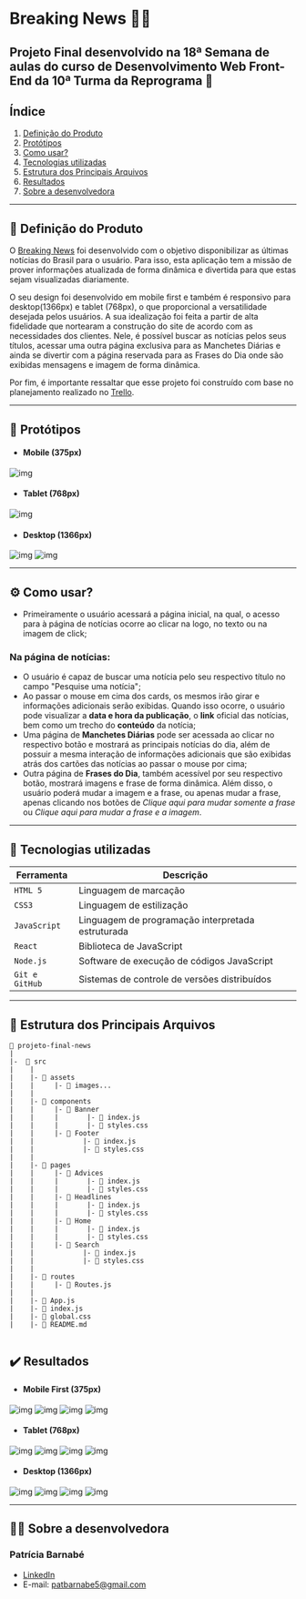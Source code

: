 # Breaking News :newspaper::mega:

## Projeto Final desenvolvido na 18ª Semana de aulas do curso de Desenvolvimento Web Front-End da 10ª Turma da Reprograma :purple_heart:

## Índice

1. [Definição do Produto](#dart-definição-do-produto)
2. [Protótipos](#art-protótipos)
3. [Como usar?](#gear-como-usar)
4. [Tecnologias utilizadas](#robot-tecnologias-utilizadas)
5. [Estrutura dos Principais Arquivos](#file_folder-estrutura-dos-principais-arquivos)
6. [Resultados](#%EF%B8%8F-resultados)
7. [Sobre a desenvolvedora](#woman_technologist-sobre-a-desenvolvedora)

---
## :dart: Definição do Produto

O [Breaking News](...) foi desenvolvido com o objetivo disponibilizar as últimas notícias do Brasil para o usuário. Para isso, esta aplicação tem a missão de prover informações atualizada de forma dinâmica e divertida para que estas sejam visualizadas diariamente.

O seu design foi desenvolvido em mobile first e também é responsivo para desktop(1366px) e tablet (768px), o que proporcional a versatilidade desejada pelos usuários. A sua idealização foi feita a partir de alta fidelidade que nortearam a construção do site de acordo com as necessidades dos clientes. Nele, é possível buscar as notícias pelos seus títulos, acessar uma outra página exclusiva para as Manchetes Diárias e ainda se divertir com a página reservada para as Frases do Dia onde são exibidas mensagens e imagem de forma dinâmica.

Por fim, é importante ressaltar que esse projeto foi construído com base no planejamento realizado no [Trello](https://trello.com/b/yWKMWvpd/projeto-final).

---
## :art: Protótipos
* ####  Mobile (375px)
![img](./src/assets/news-mobile.png)

* #### Tablet (768px)
![img](./src/assets/news-tablet.png)

* #### Desktop (1366px)
![img](./src/assets/news-desktop1.png)
![img](./src/assets/news-desktop2.png)

---
## :gear: Como usar?
- Primeiramente o usuário acessará a página inicial, na qual, o acesso para à página de notícias ocorre ao clicar na logo, no texto ou na imagem de click;

### Na página de notícias:
- O usuário é capaz de buscar uma notícia pelo seu respectivo título no campo "Pesquise uma notícia"; 
- Ao passar o mouse em cima dos cards, os mesmos irão girar e informações adicionais serão exibidas. Quando isso ocorre, o usuário pode visualizar a **data e hora da publicação**, o **link** oficial das notícias, bem como um trecho do **conteúdo** da notícia;
- Uma página de **Manchetes Diárias** pode ser acessada ao clicar no respectivo botão e mostrará as principais notícias do dia, além de possuir a mesma interação de informações adicionais que são exibidas atrás dos cartões das notícias ao passar o mouse por cima;
- Outra página de **Frases do Dia**, também acessível por seu respectivo botão, mostrará imagens e frase de forma dinâmica. Além disso, o usuário poderá mudar a imagem e a frase, ou apenas mudar a frase, apenas clicando nos botões de *Clique aqui para mudar somente a frase* ou *Clique aqui para mudar a frase e a imagem*.

---
## :robot: Tecnologias utilizadas

| Ferramenta | Descrição |
| --- | --- |
| `HTML 5` | Linguagem de marcação |
| `CSS3` | Linguagem de estilização |
| `JavaScript` |  Linguagem de programação interpretada estruturada|
| `React` | Biblioteca de JavaScript|
| `Node.js` | Software de execução de códigos JavaScript|
| `Git e GitHub` | Sistemas de controle de versões distribuídos|

---

## :file_folder: Estrutura dos Principais Arquivos
```
📁 projeto-final-news
|
|-  📁 src
|    |
|    |- 📁 assets
|    |     |- 📄 images...
|    |
|    |- 📁 components
|    |     |- 📁 Banner 
|    |     |       |- 📄 index.js
|    |     |       |- 📄 styles.css
|    |     |- 📁 Footer 
|    |            |- 📄 index.js
|    |            |- 📄 styles.css
|    |
|    |- 📁 pages
|    |     |- 📁 Advices 
|    |     |       |- 📄 index.js
|    |     |       |- 📄 styles.css
|    |     |- 📁 Headlines 
|    |     |       |- 📄 index.js
|    |     |       |- 📄 styles.css
|    |     |- 📁 Home 
|    |     |       |- 📄 index.js
|    |     |       |- 📄 styles.css
|    |     |- 📁 Search 
|    |            |- 📄 index.js
|    |            |- 📄 styles.css
|    |
|    |- 📁 routes
|    |     |- 📄 Routes.js 
|    |
|    |- 📄 App.js
|    |- 📄 index.js
|    |- 📄 global.css
|    |- 📄 README.md


```
## ✔️ Resultados
* ####  Mobile First (375px)
![img](./src/assets/result-mobile-home.png)
![img](./src/assets/result-mobile-search.png)
![img](./src/assets/result-mobile-headlines.png)
![img](./src/assets/result-mobile-advices.png)

* #### Tablet (768px)
![img](./src/assets/result-tablet-home.png)
![img](./src/assets/result-tablet-search.png)
![img](./src/assets/result-tablet-headlines.png)
![img](./src/assets/result-tablet-advices.png)

* #### Desktop (1366px)
![img](./src/assets/result-desktop-home.png)
![img](./src/assets/result-desktop-search.png)
![img](./src/assets/result-desktop-headlines.png)
![img](./src/assets/result-desktop-advices.png)

---
## :woman_technologist: Sobre a desenvolvedora
### Patrícia Barnabé

- [LinkedIn](https://www.linkedin.com/in/patriciabarnabe)
- E-mail: patbarnabe5@gmail.com
